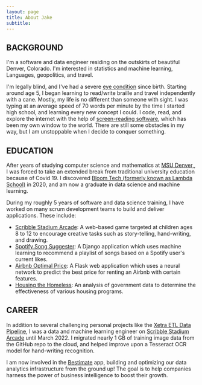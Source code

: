 ```yaml
---
layout: page
title: About Jake
subtitle:
---
```


## BACKGROUND

I'm a software and data engineer residing on the outskirts of beautiful Denver, Colorado. I'm interested in statistics and machine learning, Languages, geopolitics, and travel.

I'm legally blind, and I've had a severe [eye condition](https://en.wikipedia.org/wiki/Retinitis_pigmentosa#:~:text=Retinitis%20pigmentosa%20(RP)%20is%20a,Complete%20blindness%20is%20uncommon)
 since birth. Starting around age 5, I began learning to read/write braille and travel independently with a cane.
 Mostly, my life is no different than someone with sight. I was typing at an average speed of 70 words per minute by the time I started high school, and learning every new concept I could.
 I code, read, and explore the internet with the help of [screen-reading software](https://www.afb.org/blindness-and-low-vision/using-technology/assistive-technology-products/screen-readers),
 which has been my own window to the world. There are still some obstacles in my way, but I am unstoppable when I decide to conquer something.

## EDUCATION

After years of studying computer science and mathematics at [MSU Denver,](https://msudenver.edu/), I was forced to take an extended break from traditional university education because of Covid 19.
 I discovered [Bloom Tech (formerly known as Lambda School)](https://bloomtech.com/) in 2020, and am now a graduate in data science and machine learning.

During my roughly 5 years of software and data science training, I have worked on many scrum development teams to build and deliver applications. These include:

- [Scribble Stadium Arcade](https://github.com/BloomTech-Labs/scribble-stadium-ds): A web-based game targeted at children ages 8 to 12 to encourage creative tasks such as story-telling, hand-writing, and drawing.
- [Spotify Song Suggester](https://github.com/jacob-torres/Spotify-Song-Suggestor): A Django application which uses machine learning to recommend a playlist of songs based on a Spotify user's current likes.
- [Airbnb Optimal Price](https://github.com/jacob-torres/AirBnB-Optimal-Price): A Flask web application which uses a neural network to predict the best price for renting an Airbnb with certain features.
- [Housing the Homeless](https://github.com/jacob-torres/housing-the-homeless): An analysis of government data to determine the effectiveness of various housing programs.

## CAREER

In addition to several challenging personal projects like the [Xetra ETL Data Pipeline](https://github.com/jacob-torres/xetra-data-pipeline/), I was a data and machine learning engineer on [Scribble Stadium Arcade](https://medium.com/geekculture/scribble-stadium-bridging-the-analog-and-digital-39865975a954) until March 2022. I migrated nearly 1 GB of training image data from the GitHub repo to the cloud, and helped improve upon a Tesseract OCR model for hand-writing recognition.

I am now involved in the [Bestimate](https://nu-bestimate.web.app/) app, building and optimizing our data analytics infrastructure from the ground up! The goal is to help companies harness the power of business intelligence to boost their growth.
